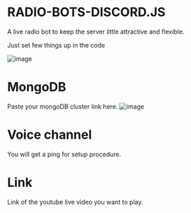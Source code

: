 # RADIO-BOTS-DISCORD.JS

A live radio bot to keep the server little attractive and flexible.


Just set few things up in the code 

![image](https://user-images.githubusercontent.com/78467470/150668235-36c9845a-c9dd-48db-9ade-9cf1e2a78c1f.png)
 
 # MongoDB
 Paste your mongoDB cluster link here. 
 ![image](https://user-images.githubusercontent.com/78467470/150668118-36a71c2f-10a6-4ed3-b4ab-5166b6be5f13.png)
 
 # Voice channel
 
 You will get a ping for setup procedure.
 
 # Link
 
 Link of the youtube live video you want to play.
